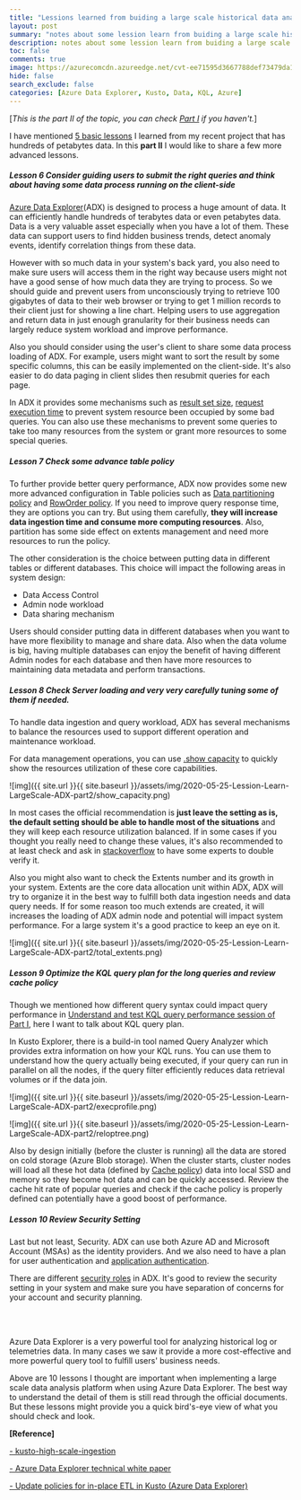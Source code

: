 ```yaml
---
title: "Lessions learned from buiding a large scale historical data analysis system using Azure Data Explorer - Part 2"
layout: post
summary: "notes about some lession learn from buiding a large scale historical data analysis system that has hundres of terabytes data usng Microsoft Azure Data Explorer - Part II"
description: notes about some lession learn from buiding a large scale historical data analysis system that has hundres of terabytes data  usng Microsoft Azure Data Explorer - Part II
toc: false
comments: true
image: https://azurecomcdn.azureedge.net/cvt-ee71595d3667788def73479da1629d673313a0b081e460fc596839b82f34a2df/images/page/services/machine-learning/mlops/steps/mlops-slide1-step3.svg
hide: false
search_exclude: false
categories: [Azure Data Explorer, Kusto, Data, KQL, Azure]
---
```


[_This is the part II of the topic, you can check [Part I](https://herman-wu.github.io/blogs/azure%20data%20explorer%20(kusto)/data/2020/05/21/Lession-Learn-LargeScale-ADX-part1.html) if you haven't._]

I have mentioned [5 basic lessons](https://herman-wu.github.io/blogs/azure%20data%20explorer%20(kusto)/data/2020/05/21/Lession-Learn-LargeScale-ADX-part1.html) I learned from my recent project that has hundreds of petabytes data. In this __part II__ I would like to share a few more advanced lessons.  


##### Lesson 6 Consider guiding users to submit the right queries and think about having some data process running on the client-side 

[Azure Data Explorer](https://azure.microsoft.com/en-in/services/data-explorer/)(ADX) is designed to process a huge amount of data. It can efficiently handle hundreds of terabytes data or even petabytes data. Data is a very valuable asset especially when you have a lot of them. These data can support users to find hidden business trends, detect anomaly events, identify correlation things from these data. 

However with so much data in your system's back yard, you also need to make sure users will access them in the right way because users might not have a good sense of how much data they are trying to process. So we should guide and prevent users from unconsciously trying to retrieve 100 gigabytes of data to their web browser or trying to get 1 million records to their client just for showing a line chart. Helping users to use aggregation and return data in just enough granularity for their business needs can largely reduce system workload and improve performance. 

Also you should consider using the user's client to share some data process loading of ADX. For example, users might want to sort the result by some specific columns, this can be easily implemented on the client-side. It's also easier to do data paging in client slides then resubmit queries for each page.
 
In ADX it provides some mechanisms such as [result set size](https://docs.microsoft.com/en-us/azure/data-explorer/kusto/concepts/querylimits#limit-on-result-set-size-result-truncation), [request execution time](https://docs.microsoft.com/en-us/azure/data-explorer/kusto/concepts/querylimits#limit-on-request-execution-time-timeout) to prevent system resource been occupied by some bad queries. You can also use these mechanisms to prevent some queries to take too many resources from the system or grant more resources to some special queries.  


##### Lesson 7 Check some advance table policy    

To further provide better query performance, ADX now provides some new more advanced configuration in Table policies such as [Data partitioning policy](https://docs.microsoft.com/en-us/azure/data-explorer/kusto/management/partitioningpolicy) and [RowOrder policy](https://docs.microsoft.com/en-us/azure/data-explorer/kusto/management/roworder-policy). If you need to improve query response time, they are options you can try. But using them carefully, __they will increase data ingestion time and consume more computing resources__. Also, partition has some side effect on extents management and need more resources to run the policy. 

The other consideration is the choice between putting data in different tables or different databases. This choice will impact the following areas in system design:
* Data Access Control
* Admin node workload 
* Data sharing mechanism 

Users should consider putting data in different databases when you want to have more flexibility to manage and share data. Also when the data volume is big, having multiple databases can enjoy the benefit of having different Admin nodes for each database and then have more resources to maintaining data metadata and perform transactions.    

##### Lesson 8 Check Server loading and very very carefully tuning some of them if needed. 

To handle data ingestion and query workload, ADX has several mechanisms to balance the resources used to support different operation and maintenance workload. 

For data management operations, you can use [.show capacity](https://docs.microsoft.com/en-us/azure/data-explorer/kusto/management/capacitypolicy) to quickly show the resources utilization of these core capabilities. 

![img]({{ site.url }}{{ site.baseurl }}/assets/img/2020-05-25-Lession-Learn-LargeScale-ADX-part2/show_capacity.png)

In most cases the official recommendation is __just leave the setting as is, the default setting should be able to handle most of the situations__ and they will keep each resource utilization balanced. If in some cases if you thought you really need to change these values, it's also recommended to at least check and ask in [stackoverflow](https://stackoverflow.com/questions/tagged/kusto) to have some experts to double verify it. 


Also you might also want to check the Extents number and its growth in your system. Extents are the core data allocation unit within ADX, ADX will try to organize it in the best way to fulfill both data ingestion needs and data query needs. If for some reason too much extends are created, it will increases the loading of ADX admin node and potential will impact system performance. For a large system it's a good practice to keep an eye on it. 

![img]({{ site.url }}{{ site.baseurl }}/assets/img/2020-05-25-Lession-Learn-LargeScale-ADX-part2/total_extents.png)


##### Lesson 9 Optimize the KQL query plan for the long queries and review cache policy
Though we mentioned how different query syntax could impact query performance in  [Understand and test KQL query performance session of Part I](https://herman-wu.github.io/blogs/azure%20data%20explorer%20(kusto)/data/2020/05/21/Lession-Learn-LargeScale-ADX-part1.html), here I want to talk about KQL query plan. 

In Kusto Explorer, there is a build-in tool named Query Analyzer which provides extra information on how your KQL runs. You can use them to understand how the query actually being executed, if your query can run in parallel on all the nodes, if the query filter efficiently reduces data retrieval volumes or if the data join.   


![img]({{ site.url }}{{ site.baseurl }}/assets/img/2020-05-25-Lession-Learn-LargeScale-ADX-part2/execprofile.png)


![img]({{ site.url }}{{ site.baseurl }}/assets/img/2020-05-25-Lession-Learn-LargeScale-ADX-part2/reloptree.png)


Also by design initially (before the cluster is running) all the data are stored on cold storage (Azure Blob storage). When the cluster starts, cluster nodes will load all these hot data (defined by [Cache policy](https://docs.microsoft.com/en-us/azure/data-explorer/kusto/management/cachepolicy)) data into local SSD and memory so they become hot data and can be quickly accessed. Review the cache hit rate of popular queries and check if the cache policy is properly defined can potentially have a good boost of performance. 


##### Lesson 10 Review Security Setting 

Last but not least, Security. ADX can use both Azure AD and Microsoft Account (MSAs) as the identity providers. And we also need to have a plan for user authentication and [application authentication](https://docs.microsoft.com/en-us/azure/data-explorer/kusto/management/access-control/how-to-provision-aad-app). 

 There are different [security roles](https://docs.microsoft.com/en-us/azure/data-explorer/kusto/management/access-control/role-based-authorization) in ADX. It's good to review the security setting in your system and make sure you have separation of concerns for your account and security planning.
 
 <br>
<br>

Azure Data Explorer is a very powerful tool for analyzing historical log or telemetries data. In many cases we saw it provide a more cost-effective and more powerful query tool to fulfill users' business needs. 

Above are 10 lessons I thought are important when implementing a large scale data analysis platform when using Azure Data Explorer. The best way to understand the detail of them is still read through the official documents. But these lessons might provide you a quick bird's-eye view of what you should check and look.    

__[Reference]__

[- kusto-high-scale-ingestion](https://github.com/Azure-Samples/kusto-high-scale-ingestion/blob/master/processing/README.md)

[- Azure Data Explorer technical white paper](https://azure.microsoft.com/en-ca/resources/azure-data-explorer/)

[- Update policies for in-place ETL in Kusto (Azure Data Explorer)](https://yonileibowitz.github.io/kusto.blog/blog-posts/update-policies.html)
